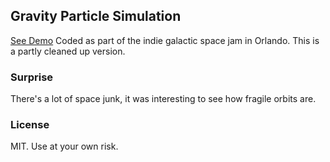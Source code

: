 ## Gravity Particle Simulation ##

[See Demo](http://randompast.github.com/gravityparticles/) Coded as part of the indie galactic space jam in Orlando.  This is a partly cleaned up version.

### Surprise ###

There's a lot of space junk, it was interesting to see how fragile orbits are.

### License ###

MIT.  Use at your own risk.